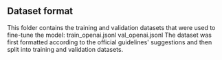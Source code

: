 ## Dataset format
This folder contains the training and validation datasets that were used to fine-tune the model:
            train_openai.jsonl
            val_openai.jsonl
The dataset was first formatted according to the official guidelines' suggestions and then split into training and validation datasets.

